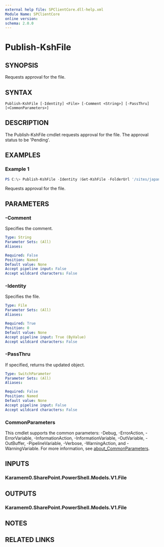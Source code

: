 ```yaml
---
external help file: SPClientCore.dll-help.xml
Module Name: SPClientCore
online version:
schema: 2.0.0
---
```


# Publish-KshFile

## SYNOPSIS
Requests approval for the file.

## SYNTAX

```
Publish-KshFile [-Identity] <File> [-Comment <String>] [-PassThru] [<CommonParameters>]
```

## DESCRIPTION
The Publish-KshFile cmdlet requests approval for the file. The approval status to be 'Pending'.

## EXAMPLES

### Example 1
```powershell
PS C:\> Publish-KshFile -Identity (Get-KshFile -FolderUrl '/sites/japan/hr/Shared%20Documents/README.txt')
```

Requests approval for the file.

## PARAMETERS

### -Comment
Specifies the comment.

```yaml
Type: String
Parameter Sets: (All)
Aliases:

Required: False
Position: Named
Default value: None
Accept pipeline input: False
Accept wildcard characters: False
```

### -Identity
Specifies the file.

```yaml
Type: File
Parameter Sets: (All)
Aliases:

Required: True
Position: 0
Default value: None
Accept pipeline input: True (ByValue)
Accept wildcard characters: False
```

### -PassThru
If specified, returns the updated object.

```yaml
Type: SwitchParameter
Parameter Sets: (All)
Aliases:

Required: False
Position: Named
Default value: None
Accept pipeline input: False
Accept wildcard characters: False
```

### CommonParameters
This cmdlet supports the common parameters: -Debug, -ErrorAction, -ErrorVariable, -InformationAction, -InformationVariable, -OutVariable, -OutBuffer, -PipelineVariable, -Verbose, -WarningAction, and -WarningVariable. For more information, see [about_CommonParameters](http://go.microsoft.com/fwlink/?LinkID=113216).

## INPUTS

### Karamem0.SharePoint.PowerShell.Models.V1.File

## OUTPUTS

### Karamem0.SharePoint.PowerShell.Models.V1.File

## NOTES

## RELATED LINKS

